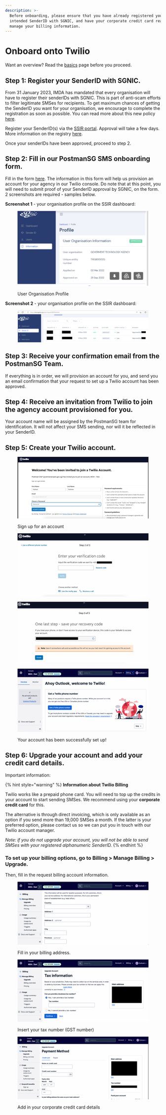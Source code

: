 ```yaml
---
description: >-
  Before onboarding, please ensure that you have already registered your
  intended SenderID with SGNIC, and have your corporate credit card ready to
  manage your billing information.
---
```


# Onboard onto Twilio

Want an overview? Read the [basics](rationale-for-choosing-twilio.md) page before you proceed.

## Step 1: Register your SenderID with SGNIC.

From 31 January 2023, IMDA has mandated that every organisation will have to register their senderIDs with SGNIC. This is part of anti-scam efforts to filter legitimate SMSes for recipients. To get maximum chances of getting the SenderID you want for your organisation, we encourage to complete the registration as soon as possible. You can read more about this new policy [here](https://www.imda.gov.sg/Content-and-News/Press-Releases-and-Speeches/Press-Releases/2022/Full-SMS-Sender-ID-Registration-to-be-required-by-January-2023).

Register your SenderID(s) via the [SSIR portal](https://smsregistry.sg/web/login). Approval will take a few days. More information on the registry [here](https://www.sgnic.sg/smsregistry/overview).

Once your senderIDs have been approved, proceed to step 2.

## Step 2: Fill in our PostmanSG SMS onboarding form.

Fill in the form [here](https://form.gov.sg/#!/63c8e185f2bd6c0012c02566). The information in this form will help us provision an account for your agency in our Twilio console. Do note that at this point, you will need to submit proof of your SenderID approval by SGNIC, on the form. 2 screenshots are required - samples below.

**Screenshot 1** - your organisation profile on the SSIR dashboard:

<figure><img src="../../../.gitbook/assets/Screenshot 2023-02-03 at 4.42.47 PM.png" alt=""><figcaption><p>User Organisation Profile</p></figcaption></figure>

**Screenshot 2** - your organisation profile on the SSIR dashboard:

<figure><img src="../../../.gitbook/assets/Screenshot 2023-02-03 at 4.44.24 PM.png" alt=""><figcaption></figcaption></figure>

## Step 3: Receive your confirmation email from the PostmanSG Team.

If everything is in order, we will provision an account for you, and send you an email confirmation that your request to set up a Twilio account has been approved.

## Step 4: Receive an invitation from Twilio to join the agency account provisioned for you.

Your account name will be assigned by the PostmanSG team for identification. It will not affect your SMS sending, nor will it be reflected in your SenderID.

## Step 5: Create your Twilio account.

<figure><img src="../../../.gitbook/assets/Screenshot 2023-02-03 at 4.51.12 PM.png" alt=""><figcaption><p>Sign up for an account</p></figcaption></figure>

<figure><img src="../../../.gitbook/assets/Screenshot 2023-02-06 at 5.20.53 PM.png" alt=""><figcaption></figcaption></figure>

<figure><img src="../../../.gitbook/assets/Screenshot 2023-02-06 at 5.21.44 PM.png" alt=""><figcaption></figcaption></figure>

<figure><img src="../../../.gitbook/assets/Screenshot 2023-02-03 at 4.53.59 PM.png" alt=""><figcaption><p>Your account has been successfully set up!</p></figcaption></figure>

## Step 6: Upgrade your account and add your credit card details.

Important information:

{% hint style="warning" %}
**Information about Twilio Billing**

Twilio works like a prepaid phone card. You will need to top up the credits in your account to start sending SMSes. We recommend using your **corporate credit card** for this.

The alternative is through direct invoicing, which is only available as an option if you send more than 19,000 SMSes a month. If the latter is your preferred option, please contact us so we can put you in touch with our Twilio account manager.

_Note: if you do not upgrade your account, you will not be able to send SMSes with your registered alphanumeric SenderID._
{% endhint %}

### To set up your billing options, go to Billing > Manage Billing > Upgrade.

Then, fill in the request billing account information.

<figure><img src="../../../.gitbook/assets/Screenshot 2023-02-03 at 4.58.51 PM.png" alt=""><figcaption><p>Fill in your billing address.</p></figcaption></figure>

<figure><img src="../../../.gitbook/assets/Screenshot 2023-02-03 at 4.59.17 PM.png" alt=""><figcaption><p>Insert your tax number (GST number)</p></figcaption></figure>

<figure><img src="../../../.gitbook/assets/Screenshot 2023-02-03 at 4.59.45 PM.png" alt=""><figcaption><p>Add in your corporate credit card details</p></figcaption></figure>
